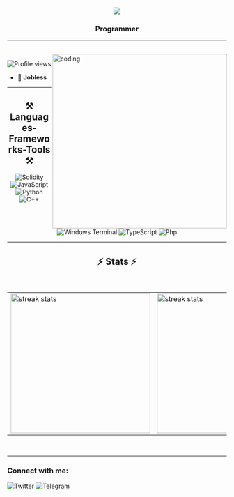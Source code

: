 <h1 align="center">
    <img src="https://readme-typing-svg.herokuapp.com/?font=Righteous&size=35&center=true&vCenter=true&width=500&height=70&duration=4000&lines=Hi+There!+👋;+I'm+JustPandaEver!;" />
</h1>
<h3 align="center">Programmer</h3>
<hr/>
<br/>
<img align="right" alt="coding" width="400" src="https://miro.medium.com/v2/resize:fit:700/format:webp/1*mUahTQdRR4e4MJLLtJkjbw.gif">
<p align="left">
    <img src="https://komarev.com/ghpvc/?username=JustPandaEver&label=Profile%20views&color=0e75b6&style=flat" alt="Profile views" />
</p>

- 🔭 **Jobless**

<hr/>
<h2 align="center">⚒️ Languages-Frameworks-Tools ⚒️</h2>

<p align="center">
    <img src="https://img.shields.io/badge/Solidity-%23339933.svg?style=for-the-badge&logo=solidity&logoColor=white" alt="Solidity"/>
    <img src="https://img.shields.io/badge/javascript-%23323330.svg?style=for-the-badge&logo=javascript&logoColor=%23F7DF1E" alt="JavaScript"/>
    <img src="https://img.shields.io/badge/python-3670A0?style=for-the-badge&logo=python&logoColor=ffdd54" alt="Python"/>
    <img src="https://img.shields.io/badge/c++-%2300599C.svg?style=for-the-badge&logo=c%2B%2B&logoColor=white" alt="C++"/>
    <img src="https://img.shields.io/badge/Windows%20Terminal-%234D4D4D.svg?style=for-the-badge&logo=windows-terminal&logoColor=white" alt="Windows Terminal"/>
    <img src="https://img.shields.io/badge/typescript-%23007ACC.svg?style=for-the-badge&logo=typescript&logoColor=white" alt="TypeScript"/>
    <img src="https://img.shields.io/badge/PHP-777BB4?style=for-the-badge&logo=php&logoColor=white" alt="Php"/>
</p>

<hr/>
<h2 align="center">⚡ Stats ⚡</h2>
<br>
<div align="center">
    <table border="0">
        <tr>
            <td><img width="320" src="https://github-readme-streak-stats-salesp07.vercel.app/?user=JustPandaEver&count_private=true&theme=react&border_radius=10&size_weight=0.4&count_weight=10" alt="streak stats"/></td>
            <td><img width="320" src="https://github-readme-stats-salesp07.vercel.app/api/top-langs/?username=JustPandaEver&hide=HTML&langs_count=8&layout=compact&theme=react&border_radius=10&size_weight=0.4&count_weight=10&exclude_repo=github-readme-stats" alt="streak stats"/></td>
        </tr>
    </table>
</div>
<br/>
<hr/>



<h3 align="left">Connect with me:</h3>
<p align="left">
    <a href="https://twitter.com/PandaEver1">
        <img src="https://img.shields.io/badge/Twitter-%231DA1F2.svg?logo=Twitter&logoColor=white" alt="Twitter"/>
    </a>
    <a href="https://t.me/PandaEverX">
        <img src="https://img.shields.io/badge/Telegram-%232CA5E0.svg?logo=telegram&logoColor=white" alt="Telegram"/>
    </a>
</p>
